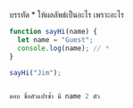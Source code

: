 บรรทัด \* ให้ผลลัพธ์เป็นอะไร เพราะอะไร

```js
function sayHi(name) {
  let name = "Guest";
  console.log(name); // *
}

sayHi("Jim");


ตอบ ชื่อตัวแปรซ้ำ มี name 2 ตัว
```
